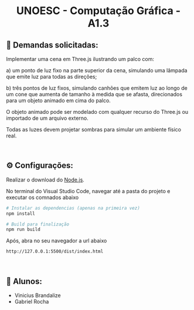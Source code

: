 <h1 align='center'>UNOESC - Computação Gráfica - A1.3</h1>

## 📝 Demandas solicitadas:   
Implementar uma cena em Three.js ilustrando um palco com:

a) um ponto de luz fixo na parte superior da cena, simulando uma lâmpada que emite luz para todas as direções;

b) três pontos de luz fixos, simulando canhões que emitem luz ao longo de um cone que aumenta de tamanho à medida que se afasta, direcionados para um objeto animado em cima do palco.

O objeto animado pode ser modelado com qualquer recurso do Three.js ou importado de um arquivo externo.

Todas as luzes devem projetar sombras para simular um ambiente físico real.

<br>

## ⚙️ Configurações:
Realizar o download do [Node.js](https://nodejs.org/en/download/).

No terminal do Visual Studio Code, navegar até a pasta do projeto e executar os comnados abaixo

``` bash
# Instalar as dependencias (apenas na primeira vez)
npm install

# Build para finalização
npm run build
```

Após, abra no seu navegador a url abaixo
    
``` bash
http://127.0.0.1:5500/dist/index.html
```

<br>

## 🤵 Alunos:

  - Vinicius Brandalize 
  - Gabriel Rocha
